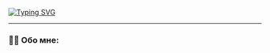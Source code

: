 [![Typing SVG](https://readme-typing-svg.herokuapp.com?font=Fira+Code&pause=1000&color=EAF4F7&background=74135100&center=true&vCenter=true&repeat=false&random=false&width=435&lines=%D0%9F%D1%80%D0%B8%D0%B2%D0%B5%D1%82%2C+%D0%BC%D0%B5%D0%BD%D1%8F+%D0%B7%D0%BE%D0%B2%D1%83%D1%82+%D0%9F%D0%B0%D0%B2%D0%B5%D0%BB!+)](https://git.io/typing-svg)

---

### :man_technologist: Обо мне:
